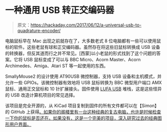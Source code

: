 # 一种通用 USB 转正交编码器

> 原文：<https://hackaday.com/2017/06/12/a-universal-usb-to-quadrature-encoder/>

电脑鼠标早在 Mac 出现之前就存在了，大多数老式 8 位电脑都有一些可以使用鼠标的软件。这些老鼠有球和正交编码器。虽然存在将这些旧鼠标转换成 USB 设备的转换器，但反其道而行之并不常见。[西蒙]以小老鼠的形式找到了这个问题的答案。它将 USB 鼠标变成了可以与 BBC Micro、Acorn Master、Acorn Archimedes、Amiga、Atari ST 等一起使用的东西。

SmallyMouse2 的设计使用 AT90USB 微控制器，支持 USB 设备和主机模式，并允许一些 GPIOs。该微控制器有效地将 USB 鼠标转换为 BBC 微型用户端口 AMX 鼠标、通用正交鼠标和 10 针扩展接头。固件使用 [LUFA USB](http://www.fourwalledcubicle.com/LUFA.php) 堆栈，这是这些怪异的 USB 改造计算机项目的常见选择。

该项目是完全开源的，从 KiCad 项目复制到固件的所有文件都可以在【Simon】的 GitHub 上获得[。如果你的阁楼里有一台这种经典的复古电脑，也许是时候检查一下你的鼠标是否还在。如果没有，这是一个完美的项目，深入研究过去的经典图形用户界面。](http://www.waitingforfriday.com/?p=827)